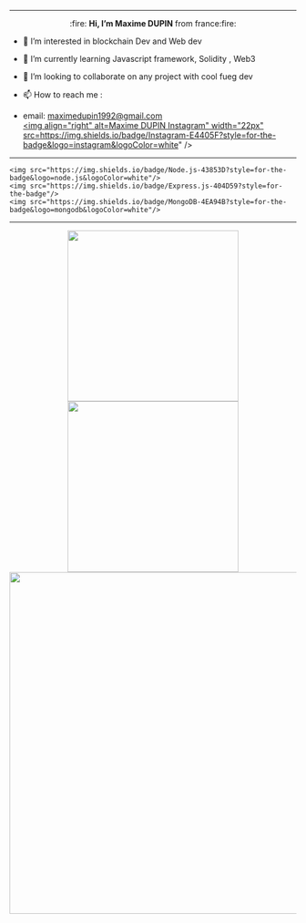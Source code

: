 -----------------
<div align="center">:fire: <strong>Hi, I’m Maxime DUPIN</strong> from france:fire: </div>


- 👀 I’m interested in blockchain Dev and Web dev
- 🌱 I’m currently learning Javascript framework, Solidity , Web3 
- 💞️ I’m looking to collaborate on any project with cool fueg dev



- 📫 How to reach me :
- email: maximedupin1992@gmail.com  
<a href="https://www.instagram.com/nutstothemoon/" target="_blank" rel="nofollow"><img align="right" alt=Maxime DUPIN Instagram" width="22px" src=https://img.shields.io/badge/Instagram-E4405F?style=for-the-badge&logo=instagram&logoColor=white" /></a>



-----------------
    <img src="https://img.shields.io/badge/Node.js-43853D?style=for-the-badge&logo=node.js&logoColor=white"/>
    <img src="https://img.shields.io/badge/Express.js-404D59?style=for-the-badge"/>
    <img src="https://img.shields.io/badge/MongoDB-4EA94B?style=for-the-badge&logo=mongodb&logoColor=white"/>
 -----------------

<p align = "center">
  <img src = "https://github-readme-stats.vercel.app/api?username=Nutstothemoo&show_icons=true&theme=algolia&count_private=true" width = 300>
  <img src = "https://github-readme-streak-stats.herokuapp.com?user=Nutstothemoo&theme=algolia" width = 300>
  <img src="https://activity-graph.herokuapp.com/graph?username=Nutstothemoo&theme=react-dark" width = 600/>
  
<!--   <img src = "https://github-readme-stats.vercel.app/api/top-langs/?username=Nutstothemoo&layout=default&theme=algolia" > -->
</p>
